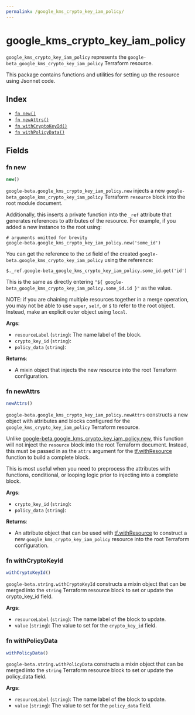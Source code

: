 ```yaml
---
permalink: /google_kms_crypto_key_iam_policy/
---
```


# google_kms_crypto_key_iam_policy

`google_kms_crypto_key_iam_policy` represents the `google-beta_google_kms_crypto_key_iam_policy` Terraform resource.



This package contains functions and utilities for setting up the resource using Jsonnet code.


## Index

* [`fn new()`](#fn-new)
* [`fn newAttrs()`](#fn-newattrs)
* [`fn withCryptoKeyId()`](#fn-withcryptokeyid)
* [`fn withPolicyData()`](#fn-withpolicydata)

## Fields

### fn new

```ts
new()
```


`google-beta.google_kms_crypto_key_iam_policy.new` injects a new `google-beta_google_kms_crypto_key_iam_policy` Terraform `resource`
block into the root module document.

Additionally, this inserts a private function into the `_ref` attribute that generates references to attributes of the
resource. For example, if you added a new instance to the root using:

    # arguments omitted for brevity
    google-beta.google_kms_crypto_key_iam_policy.new('some_id')

You can get the reference to the `id` field of the created `google-beta.google_kms_crypto_key_iam_policy` using the reference:

    $._ref.google-beta_google_kms_crypto_key_iam_policy.some_id.get('id')

This is the same as directly entering `"${ google-beta_google_kms_crypto_key_iam_policy.some_id.id }"` as the value.

NOTE: if you are chaining multiple resources together in a merge operation, you may not be able to use `super`, `self`,
or `$` to refer to the root object. Instead, make an explicit outer object using `local`.

**Args**:
  - `resourceLabel` (`string`): The name label of the block.
  - `crypto_key_id` (`string`): 
  - `policy_data` (`string`): 

**Returns**:
- A mixin object that injects the new resource into the root Terraform configuration.


### fn newAttrs

```ts
newAttrs()
```


`google-beta.google_kms_crypto_key_iam_policy.newAttrs` constructs a new object with attributes and blocks configured for the `google_kms_crypto_key_iam_policy`
Terraform resource.

Unlike [google-beta.google_kms_crypto_key_iam_policy.new](#fn-new), this function will not inject the `resource`
block into the root Terraform document. Instead, this must be passed in as the `attrs` argument for the
[tf.withResource](https://github.com/tf-libsonnet/core/tree/main/docs#fn-withresource) function to build a complete block.

This is most useful when you need to preprocess the attributes with functions, conditional, or looping logic prior to
injecting into a complete block.

**Args**:
  - `crypto_key_id` (`string`): 
  - `policy_data` (`string`): 

**Returns**:
  - An attribute object that can be used with [tf.withResource](https://github.com/tf-libsonnet/core/tree/main/docs#fn-withresource) to construct a new `google_kms_crypto_key_iam_policy` resource into the root Terraform configuration.


### fn withCryptoKeyId

```ts
withCryptoKeyId()
```

`google-beta.string.withCryptoKeyId` constructs a mixin object that can be merged into the `string`
Terraform resource block to set or update the crypto_key_id field.



**Args**:
  - `resourceLabel` (`string`): The name label of the block to update.
  - `value` (`string`): The value to set for the `crypto_key_id` field.


### fn withPolicyData

```ts
withPolicyData()
```

`google-beta.string.withPolicyData` constructs a mixin object that can be merged into the `string`
Terraform resource block to set or update the policy_data field.



**Args**:
  - `resourceLabel` (`string`): The name label of the block to update.
  - `value` (`string`): The value to set for the `policy_data` field.

